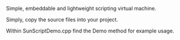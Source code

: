 Simple, embeddable and lightweight scripting virtual machine.

Simply, copy the source files into your project.

Within SunScriptDemo.cpp find the Demo method for example usage.
